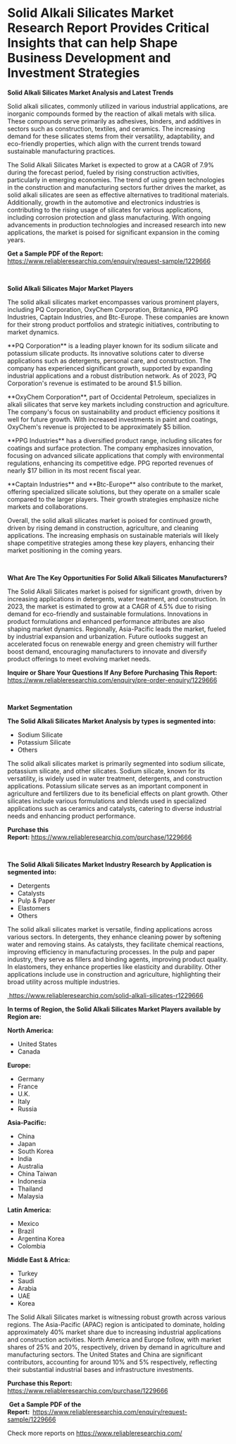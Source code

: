 <p><h1>Solid Alkali Silicates Market Research Report Provides Critical Insights that can help Shape Business Development and Investment Strategies</h1></p><p><strong>Solid Alkali Silicates Market Analysis and Latest Trends</strong></p>
<p><p>Solid alkali silicates, commonly utilized in various industrial applications, are inorganic compounds formed by the reaction of alkali metals with silica. These compounds serve primarily as adhesives, binders, and additives in sectors such as construction, textiles, and ceramics. The increasing demand for these silicates stems from their versatility, adaptability, and eco-friendly properties, which align with the current trends toward sustainable manufacturing practices.</p><p>The Solid Alkali Silicates Market is expected to grow at a CAGR of 7.9% during the forecast period, fueled by rising construction activities, particularly in emerging economies. The trend of using green technologies in the construction and manufacturing sectors further drives the market, as solid alkali silicates are seen as effective alternatives to traditional materials. Additionally, growth in the automotive and electronics industries is contributing to the rising usage of silicates for various applications, including corrosion protection and glass manufacturing. With ongoing advancements in production technologies and increased research into new applications, the market is poised for significant expansion in the coming years.</p></p>
<p><strong>Get a Sample PDF of the Report:&nbsp;</strong> <a href="https://www.reliableresearchiq.com/enquiry/request-sample/1229666?utm_campaign=1906&utm_medium=2&utm_source=Github&utm_content=ia&utm_term=02022025&utm_id=solid-alkali-silicates">https://www.reliableresearchiq.com/enquiry/request-sample/1229666</a></p>
<p>&nbsp;</p>
<p><strong>Solid Alkali Silicates Major Market Players</strong></p>
<p><p>The solid alkali silicates market encompasses various prominent players, including PQ Corporation, OxyChem Corporation, Britannica, PPG Industries, Captain Industries, and Btc-Europe. These companies are known for their strong product portfolios and strategic initiatives, contributing to market dynamics.</p><p>**PQ Corporation** is a leading player known for its sodium silicate and potassium silicate products. Its innovative solutions cater to diverse applications such as detergents, personal care, and construction. The company has experienced significant growth, supported by expanding industrial applications and a robust distribution network. As of 2023, PQ Corporation's revenue is estimated to be around $1.5 billion.</p><p>**OxyChem Corporation**, part of Occidental Petroleum, specializes in alkali silicates that serve key markets including construction and agriculture. The company's focus on sustainability and product efficiency positions it well for future growth. With increased investments in paint and coatings, OxyChem's revenue is projected to be approximately $5 billion.</p><p>**PPG Industries** has a diversified product range, including silicates for coatings and surface protection. The company emphasizes innovation, focusing on advanced silicate applications that comply with environmental regulations, enhancing its competitive edge. PPG reported revenues of nearly $17 billion in its most recent fiscal year.</p><p>**Captain Industries** and **Btc-Europe** also contribute to the market, offering specialized silicate solutions, but they operate on a smaller scale compared to the larger players. Their growth strategies emphasize niche markets and collaborations.</p><p>Overall, the solid alkali silicates market is poised for continued growth, driven by rising demand in construction, agriculture, and cleaning applications. The increasing emphasis on sustainable materials will likely shape competitive strategies among these key players, enhancing their market positioning in the coming years.</p></p>
<p>&nbsp;</p>
<p><strong>What Are The Key Opportunities For Solid Alkali Silicates Manufacturers?</strong></p>
<p><p>The Solid Alkali Silicates market is poised for significant growth, driven by increasing applications in detergents, water treatment, and construction. In 2023, the market is estimated to grow at a CAGR of 4.5% due to rising demand for eco-friendly and sustainable formulations. Innovations in product formulations and enhanced performance attributes are also shaping market dynamics. Regionally, Asia-Pacific leads the market, fueled by industrial expansion and urbanization. Future outlooks suggest an accelerated focus on renewable energy and green chemistry will further boost demand, encouraging manufacturers to innovate and diversify product offerings to meet evolving market needs.</p></p>
<p><strong>Inquire or Share Your Questions If Any Before Purchasing This Report:</strong> <a href="https://www.reliableresearchiq.com/enquiry/pre-order-enquiry/1229666?utm_campaign=1906&utm_medium=2&utm_source=Github&utm_content=ia&utm_term=02022025&utm_id=solid-alkali-silicates">https://www.reliableresearchiq.com/enquiry/pre-order-enquiry/1229666</a></p>
<p>&nbsp;</p>
<p><strong>Market Segmentation</strong></p>
<p><strong>The Solid Alkali Silicates Market Analysis by types is segmented into:</strong></p>
<p><ul><li>Sodium Silicate</li><li>Potassium Silicate</li><li>Others</li></ul></p>
<p><p>The solid alkali silicates market is primarily segmented into sodium silicate, potassium silicate, and other silicates. Sodium silicate, known for its versatility, is widely used in water treatment, detergents, and construction applications. Potassium silicate serves as an important component in agriculture and fertilizers due to its beneficial effects on plant growth. Other silicates include various formulations and blends used in specialized applications such as ceramics and catalysts, catering to diverse industrial needs and enhancing product performance.</p></p>
<p><strong>Purchase this Report:&nbsp;</strong><a href="https://www.reliableresearchiq.com/purchase/1229666?utm_campaign=1906&utm_medium=2&utm_source=Github&utm_content=ia&utm_term=02022025&utm_id=solid-alkali-silicates">https://www.reliableresearchiq.com/purchase/1229666</a></p>
<p>&nbsp;</p>
<p><strong>The Solid Alkali Silicates Market Industry Research by Application is segmented into:</strong></p>
<p><ul><li>Detergents</li><li>Catalysts</li><li>Pulp & Paper</li><li>Elastomers</li><li>Others</li></ul></p>
<p><p>The solid alkali silicates market is versatile, finding applications across various sectors. In detergents, they enhance cleaning power by softening water and removing stains. As catalysts, they facilitate chemical reactions, improving efficiency in manufacturing processes. In the pulp and paper industry, they serve as fillers and binding agents, improving product quality. In elastomers, they enhance properties like elasticity and durability. Other applications include use in construction and agriculture, highlighting their broad utility across multiple industries.</p></p>
<p><a href="https://www.reliableresearchiq.com/solid-alkali-silicates-r1229666?utm_campaign=1906&utm_medium=2&utm_source=Github&utm_content=ia&utm_term=02022025&utm_id=solid-alkali-silicates">&nbsp;https://www.reliableresearchiq.com/solid-alkali-silicates-r1229666</a></p>
<p><strong>In terms of Region, the Solid Alkali Silicates Market Players available by Region are:</strong></p>
<p>
    <p> <strong> North America: </strong>
        <ul>
            <li>United States</li>
            <li>Canada</li>
        </ul>
        </p> 
    <p> <strong> Europe: </strong>
        <ul>
            <li>Germany</li>
            <li>France</li>
            <li>U.K.</li>
            <li>Italy</li>
            <li>Russia</li>
        </ul>
        </p> 
    <p> <strong> Asia-Pacific: </strong>
        <ul>
            <li>China</li>
            <li>Japan</li>
            <li>South Korea</li>
            <li>India</li>
            <li>Australia</li>
            <li>China Taiwan</li>
            <li>Indonesia</li>
            <li>Thailand</li>
            <li>Malaysia</li>
        </ul>
        </p> 
    <p> <strong> Latin America: </strong>
        <ul>
            <li>Mexico</li>
            <li>Brazil</li>
            <li>Argentina Korea</li>
            <li>Colombia</li>
        </ul>
        </p> 
    <p> <strong> Middle East & Africa: </strong>
        <ul>
            <li>Turkey</li>
            <li>Saudi</li>
            <li>Arabia</li>
            <li>UAE</li>
            <li>Korea</li>
        </ul>
    </p>
    </p>
<p><p>The Solid Alkali Silicates market is witnessing robust growth across various regions. The Asia-Pacific (APAC) region is anticipated to dominate, holding approximately 40% market share due to increasing industrial applications and construction activities. North America and Europe follow, with market shares of 25% and 20%, respectively, driven by demand in agriculture and manufacturing sectors. The United States and China are significant contributors, accounting for around 10% and 5% respectively, reflecting their substantial industrial bases and infrastructure investments.</p></p>
<p><strong>Purchase this Report: </strong><a href="https://www.reliableresearchiq.com/purchase/1229666?utm_campaign=1906&utm_medium=2&utm_source=Github&utm_content=ia&utm_term=02022025&utm_id=solid-alkali-silicates">https://www.reliableresearchiq.com/purchase/1229666</a></p>
<p>&nbsp;<strong>Get a Sample PDF of the Report:&nbsp;&nbsp;</strong><a href="https://www.reliableresearchiq.com/enquiry/request-sample/1229666?utm_campaign=1906&utm_medium=2&utm_source=Github&utm_content=ia&utm_term=02022025&utm_id=solid-alkali-silicates">https://www.reliableresearchiq.com/enquiry/request-sample/1229666</a></p>
<p><strong></strong></p>
<p>Check more reports on <a href="https://www.reliableresearchiq.com/?utm_campaign=1906&utm_medium=2&utm_source=Github&utm_content=ia&utm_term=02022025&utm_id=solid-alkali-silicates">https://www.reliableresearchiq.com/</a></p>
